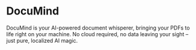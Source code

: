 # DocuMind
DocuMind is your AI-powered document whisperer, bringing your PDFs to life right on your machine. No cloud required, no data leaving your sight – just pure, localized AI magic.
